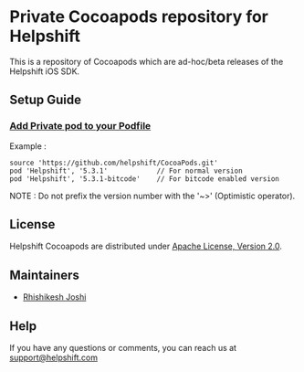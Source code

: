# Private Cocoapods repository for Helpshift

This is a repository of Cocoapods which are ad-hoc/beta releases of the Helpshift iOS SDK.

## Setup Guide

### [Add Private pod to your Podfile](https://guides.cocoapods.org/making/private-cocoapods.html#thats-it)

Example :

```
source 'https://github.com/helpshift/CocoaPods.git'
pod 'Helpshift', '5.3.1'            // For normal version
pod 'Helpshift', '5.3.1-bitcode'    // For bitcode enabled version
```
NOTE : Do not prefix the version number with the '~>' (Optimistic operator).


## License

Helpshift Cocoapods are distributed under [Apache License, Version 2.0](http://www.apache.org/licenses/LICENSE-2.0.html).

## Maintainers
  * [Rhishikesh Joshi](https://github.com/rhishikeshj)

## Help

If you have any questions or comments, you can reach us at [support@helpshift.com](support@helpshift.com)
